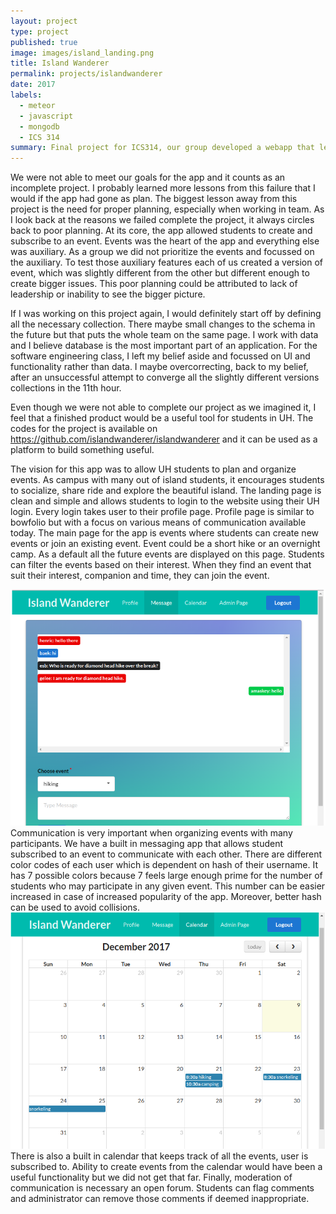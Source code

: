 ```yaml
---
layout: project
type: project
published: true
image: images/island_landing.png
title: Island Wanderer
permalink: projects/islandwanderer
date: 2017
labels:
  - meteor
  - javascript
  - mongodb
  - ICS 314
summary: Final project for ICS314, our group developed a webapp that lets UH students connent and organize events to explore the island.
---
```


We were not able to meet our goals for the app and it counts as an incomplete project. I probably learned more lessons from this failure that I would if the app had gone as plan. The biggest lesson away from this project is the need for proper planning, especially when working in team. As I look back at the reasons we failed complete the project, it always circles back to poor planning. At its core, the app allowed students to create and subscribe to an event. Events was the heart of the app and everything else was auxiliary. As a group we did not prioritize the events and focussed on the auxiliary. To test those auxiliary features each of us created a version of event, which was slightly different from the other but different enough to create bigger issues. This poor planning could be attributed to lack of leadership or inability to see the bigger picture.

If I was working on this project again, I would definitely start off by defining all the necessary collection. There maybe small changes to the schema in the future but that puts the whole team on the same page. I work with data and I believe database is the most important part of an application. For the software engineering class, I left my belief aside and focussed on UI and functionality rather than data. I maybe overcorrecting, back to my belief, after an unsuccessful attempt to converge all the slightly different versions collections in the 11th hour.

Even though we were not able to complete our project as we imagined it, I feel that a finished product would be a useful tool for students in UH. The codes for the project is available on https://github.com/islandwanderer/islandwanderer and it can be used as a platform to build something useful.

The vision for this app was to allow UH students to plan and organize events. As campus with many out of island students, it encourages students to socialize, share ride and explore the beautiful island. The landing page is clean and simple and allows students to login to the website using their UH login. Every login takes user to their profile page. Profile page is similar to bowfolio but with a focus on various means of communication available today. The main page for the app is events where students can create new events or join an existing event. Event could be a short hike or an overnight camp. As a default all the future events are displayed on this page. Students can filter the events based on their interest. When they find an event that suit their interest, companion and time, they can join the event. 

<img class="ui medium right floated image" src="../images/island_message.png">
Communication is very important when organizing events with many participants. We have a built in messaging app that allows student subscribed to an event to communicate with each other. There are different color codes of each user which is dependent on hash of their username. It has 7 possible colors because 7 feels large enough prime for the number of students who may participate in any given event. This number can be easier increased in case of increased popularity of the app. Moreover, better hash can be used to avoid collisions.

<img class="ui medium right floated image" src="../images/island_calendar.png">
There is also a built in calendar that keeps track of all the events, user is subscribed to. Ability to create events from the calendar would have been a useful functionality but we did not get that far. Finally, moderation of communication is necessary an open forum. Students can flag comments and administrator can remove those comments if deemed inappropriate.
